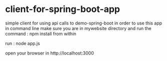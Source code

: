 # client-for-spring-boot-app
simple client for using api calls to demo-spring-boot
in order to use this app
in command line make sure you are in mywebsite directory and run the command : npm install from within

run : node app.js

open your browser in http://localhost:3000
